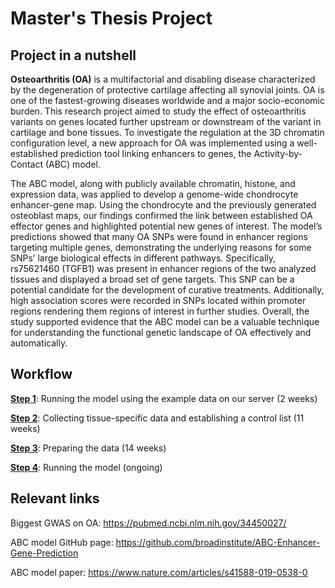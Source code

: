 # Master's Thesis Project

## Project in a nutshell

**Osteoarthritis (OA)** is a multifactorial and disabling disease characterized by the degeneration of protective cartilage affecting all synovial joints. OA is one of the fastest-growing diseases worldwide and a major socio-economic burden. This research project aimed to study the effect of osteoarthritis variants on genes located further upstream or downstream of the variant in cartilage and bone tissues. To investigate the regulation at the 3D chromatin configuration level, a new approach for OA was implemented using a well-established prediction tool linking enhancers to genes, the Activity-by-Contact (ABC) model. 

The ABC model, along with publicly available chromatin, histone, and expression data, was applied to develop a genome-wide chondrocyte enhancer-gene map. Using the chondrocyte and the previously generated osteoblast maps, our findings confirmed the link between established OA effector genes and highlighted potential new genes of interest. The model’s predictions showed that many OA SNPs were found in enhancer regions targeting multiple genes, demonstrating the underlying reasons for some SNPs’ large biological effects in different pathways. Specifically, rs75621460 (TGFB1) was present in enhancer regions of the two analyzed tissues and displayed a broad set of gene targets. This SNP can be a potential candidate for the development of curative treatments. Additionally, high association scores were recorded in SNPs located within promoter regions rendering them regions of interest in further studies. Overall, the study supported evidence that the ABC model can be a valuable technique for understanding the functional genetic landscape of OA effectively and automatically.

## Workflow

**[Step 1](https://github.com/ssaafi/OA_GWAS/tree/main/step_1)**: Running the model using the example data on our server (2 weeks)

**[Step 2](https://github.com/ssaafi/OA_GWAS/tree/main/step_2)**: Collecting tissue-specific data and establishing a control list (11 weeks)

**[Step 3](https://github.com/ssaafi/OA_GWAS/tree/main/step_3)**: Preparing the data (14 weeks)

**[Step 4](https://github.com/ssaafi/OA_GWAS/tree/main/step_4)**: Running the model (ongoing)

## Relevant links

Biggest GWAS on OA: https://pubmed.ncbi.nlm.nih.gov/34450027/

ABC model GitHub page: https://github.com/broadinstitute/ABC-Enhancer-Gene-Prediction

ABC model paper: https://www.nature.com/articles/s41588-019-0538-0
